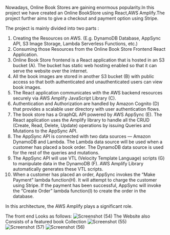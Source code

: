 
Nowadays, Online Book Stores are gaining enormous popularity.In this project we have created an Online BookStore using React,AWS Amplify.The project further aims to give a checkout and payment option using Stripe.

The project is mainly divided into two parts :
<ol>
<li>Creating the Resources on AWS. (E.g. DynamoDB Database, AppSync API, S3 Image Storage, Lambda Serverless Functions, etc.)
<li>Consuming those Resources from the Online Book Store Frontend React Application.

<li>Online Book Store frontend is a React application that is hosted in an S3 bucket (A). The bucket has static web hosting enabled so that it can serve the website over the internet.</br>
<li>All the book images are stored in another S3 bucket (B) with public access so that both authenticated and unauthenticated users can view book images.</br>
<li>The React application communicates with the AWS backend resources securely via AWS Amplify JavaScript Library (C).</br>
<li>Authentication and Authorization are handled by Amazon Cognito (D) that provides a scalable user directory with user authentication flows.</br>
<li>The book store has a GraphQL API powered by AWS AppSync (E). The React application uses the Amplify library to handle all the CRUD (Create, Read, Delete, Update) operations by issuing Queries and Mutations to the AppSync API.</br>
<li>The AppSync API is connected with two data sources — Amazon DynamoDB and Lambda. The Lambda data source will be used when a customer has placed a book order. The DynamoDB data source is used for the rest of the queries and mutations.</br>
<li>The AppSync API will use VTL (Velocity Template Language) scripts (G) to manipulate data in the DynamoDB (F). AWS Amplify Library automatically generates these VTL scripts.</br>
<li>When a customer has placed an order, AppSync invokes the “Make Payment” lambda function(H). It will attempt to charge the customer using Stripe. If the payment has been successful, AppSync will invoke the “Create Order” lambda function(I) to create the order in the database.</br>
</ol>
In this architecture, the AWS Amplify plays a significant role.

The front end Looks as follows:
![Screenshot (54)](https://user-images.githubusercontent.com/86571685/126894991-b8693ed8-5004-4548-87cb-bddf3a36e3c2.png)
The Website also Consists of a featured book Collection
![Screenshot (55)](https://user-images.githubusercontent.com/86571685/126895046-8faf0f0e-220a-4db0-9df0-7f8410ef273f.png)
![Screenshot (57)](https://user-images.githubusercontent.com/86571685/126895054-e2ed7f07-970a-4881-b960-06ece09f3971.png)
![Screenshot (56)](https://user-images.githubusercontent.com/86571685/126895064-4301f8cb-05fe-48a4-9aba-bc48ee9838d2.png)





